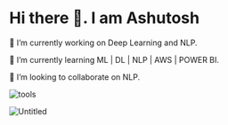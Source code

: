 

# Hi there 👋. I am Ashutosh 



🔭 I’m currently working on Deep Learning and NLP. 

🌱 I’m currently learning ML | DL | NLP | AWS | POWER BI. 

👯 I’m looking to collaborate on NLP. 


![tools](https://user-images.githubusercontent.com/70529796/120019694-61ea1680-c006-11eb-80a4-2b582dc82fc9.png)

![Untitled](https://user-images.githubusercontent.com/70529796/120019788-7d552180-c006-11eb-92c5-9b0993b5d9ad.png)

<!--
**ashuiitp/ashuiitp** is a ✨ _special_ ✨ repository because its `README.md` (this file) appears on your GitHub profile.

Here are some ideas to get you started:

- 🔭 I’m currently working on ...
- 🌱 I’m currently learning ...
- 👯 I’m looking to collaborate on ...
- 🤔 I’m looking for help with ...
- 💬 Ask me about ...
- 📫 How to reach me: ...
- 😄 Pronouns: ...
- ⚡ Fun fact: ...
-->

